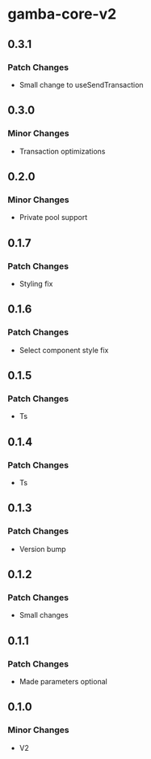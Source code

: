 # gamba-core-v2

## 0.3.1

### Patch Changes

- Small change to useSendTransaction

## 0.3.0

### Minor Changes

- Transaction optimizations

## 0.2.0

### Minor Changes

- Private pool support

## 0.1.7

### Patch Changes

- Styling fix

## 0.1.6

### Patch Changes

- Select component style fix

## 0.1.5

### Patch Changes

- Ts

## 0.1.4

### Patch Changes

- Ts

## 0.1.3

### Patch Changes

- Version bump

## 0.1.2

### Patch Changes

- Small changes

## 0.1.1

### Patch Changes

- Made parameters optional

## 0.1.0

### Minor Changes

- V2
